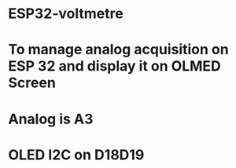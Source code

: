 # ESP32-voltmetre
# To manage analog acquisition on ESP 32 and display it on OLMED Screen
# Analog is A3
# OLED I2C on D18D19
